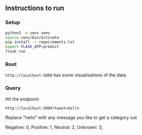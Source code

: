 ## Instructions to run

### Setup

```sh
python3 -m venv venv
source venv/bin/activate
pip install -r requirements.txt
export FLASK_APP=predict
flask run
```

### Root

`http://localhost:5000` has some visualisations of the data

### Query

Hit the endpoint:

`http://localhost:5000?tweet=hello`

Replace "hello" with any message you like to get a category out

Negative: 0,
Positive: 1,
Neutral: 2,
Unknown: 3,
